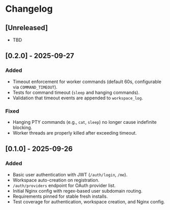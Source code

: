 # Changelog

## [Unreleased]
- TBD

## [0.2.0] - 2025-09-27
### Added
- Timeout enforcement for worker commands (default 60s, configurable via `COMMAND_TIMEOUT`).
- Tests for command timeout (`sleep` and hanging commands).
- Validation that timeout events are appended to `workspace_log`.

### Fixed
- Hanging PTY commands (e.g., `cat`, `sleep`) no longer cause indefinite blocking.
- Worker threads are properly killed after exceeding timeout.

## [0.1.0] - 2025-09-26
### Added
- Basic user authentication with JWT (`/auth/login`, `/me`).
- Workspace auto-creation on registration.
- `/auth/providers` endpoint for OAuth provider list.
- Initial Nginx config with regex-based user subdomain routing.
- Requirements pinned for stable fresh installs.
- Test coverage for authentication, workspace creation, and Nginx config.
